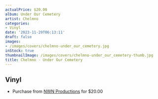 ```yaml
---
actualPrice: $20.00
album: Under Our Cemetery
artist: Chelmno
categories:
- Vinyl
date: '2023-11-29T06:13:11'
draft: false
images:
- /images/covers/chelmno-under_our_cemetery.jpg
inStock: true
thumbnailImage: /images/covers/chelmno-under_our_cemetery-thumb.jpg
title: Chelmno - Under Our Cemetery
---
```


## Vinyl
* Purchase from [NWN Productions](http://shop.nwnprod.com/index.php?route=product/product&path=75&product_id=32400&sort=pd.name&order=ASC) for $20.00
